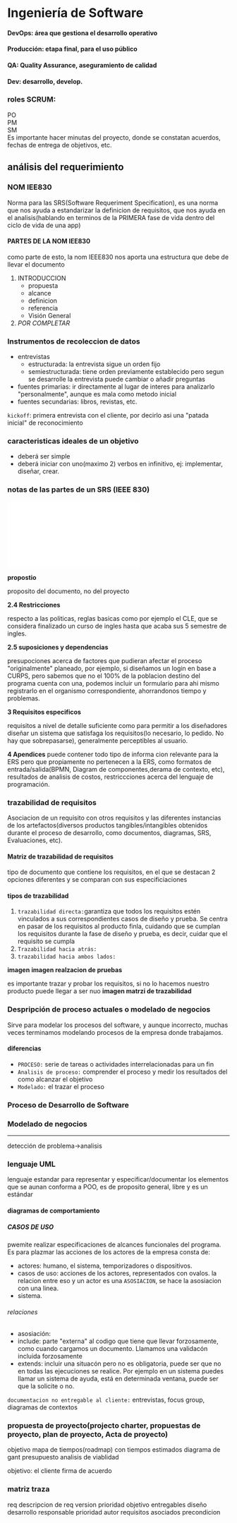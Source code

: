 # Ingeniería de Software
#### DevOps: área que gestiona el desarrollo operativo
#### Producción: etapa final, para el uso público
#### QA: Quality Assurance, aseguramiento de calidad
#### Dev: desarrollo, develop.

### roles SCRUM:
PO<br>
PM<br>
SM<br>
Es importante hacer minutas del proyecto, donde se constatan acuerdos, fechas de entrega de objetivos, etc.
## análisis del requerimiento
### NOM IEE830
Norma para las SRS(Software Requeriment Specification), es una norma que nos ayuda a estandarizar la definicion de requisitos, que nos ayuda en el analisis(hablando en terminos de la PRIMERA fase de vida dentro del ciclo de vida de una app)

#### PARTES DE LA NOM IEE830
como parte de esto, la nom IEEE830 nos aporta una estructura que debe de llevar el documento 
1. INTRODUCCION
    - propuesta
    - alcance
    - definicion
    - referencia
    - Visión General
2. *POR COMPLETAR*

### Instrumentos de recoleccion de datos
- entrevistas
    - estructurada: la entrevista sigue un orden fijo
    - semiestructurada: tiene orden previamente establecido pero segun se desarrolle la entrevista puede cambiar o añadir preguntas
- fuentes primarias: ir directamente al lugar de interes para analizarlo "personalmente", aunque es mala como metodo inicial
- fuentes secundarias: libros, revistas, etc.

`kickoff`: primera entrevista con el cliente, por decirlo asi una "patada inicial" de reconocimiento

### caracteristicas ideales de un objetivo
- deberá ser simple
- deberá iniciar con uno(maximo 2) verbos en infinitivo, ej: implementar, diseñar, crear.

### notas de las partes de un SRS (IEEE 830)
![Documento IEEE830](/6to/Ingeniería%20en%20Software/Referencias/IEEE830_esp.pdf)

**propostio**

proposito del documento, no del proyecto

**2.4 Restricciones**

respecto a las politicas, reglas basicas como por ejemplo el CLE, que se considera finalizado un curso de ingles hasta que acaba sus 5 semestre de ingles.

**2.5 suposiciones y dependencias**

presupociones acerca de factores que pudieran afectar el proceso "originalmente" planeado, por ejemplo, si diseñamos un login en base a CURPS, pero sabemos que no el 100% de la poblacion destino del programa cuenta con una, podemos incluir un formulario para ahi mismo registrarlo en el organismo correspondiente, ahorrandonos tiempo y problemas.

**3 Requisitos especificos**

requisitos a nivel de detalle suficiente como para permitir a los diseñadores diseñar un sistema que satisfaga los requisitos(lo necesario, lo pedido. No hay que sobrepasarse), generalmente perceptibles al usuario.

**4 Apendices**
puede contener todo tipo de informa
cion relevante para la ERS pero que propiamente no pertenecen a la ERS, como formatos de entrada/salida(BPMN, Diagram de componentes,derama de contexto, etc), resultados de analisis de costos, restriccciones acerca del lenguaje de programación.

### trazabilidad de requisitos
Asociacion de un requisito con otros requisitos y las diferentes instancias de los artefactos(diversos productos tangibles/intangibles obtenidos durante el proceso de desarrollo, como documentos, diagramas, SRS, Evaluaciones, etc).

#### Matriz de trazabilidad de requisitos
tipo de documento que contiene los requisitos, en el que se destacan 2 opciones diferentes y se comparan con sus especificiaciones
#### tipos de trazabilidad
1. `trazabilidad directa:`garantiza que todos los requisitos estén vinculados a sus correspondientes casos de diseño y prueba. Se centra en pasar de los requisitos al producto finla,  cuidando que se cumplan los requisitos durante la fase de diseño y prueba, es decir, cuidar que el requisito se cumpla
2. `Trazabilidad hacia atrás:`
3. `trazabilidad hacia ambos lados:` 

**imagen**
**imagen realzacion de pruebas**

es importante trazar y probar los requisitos, si no lo hacemos nuestro producto puede llegar a ser nuo
**imagen matrzi de trazabilidad**

### Despripción de proceso actuales o modelado de negocios
Sirve para modelar los procesos del software, y aunque incorrecto, muchas veces terminamos modelando procesos de la empresa donde trabajamos.
#### diferencias
- `PROCESO:` serie de tareas o actividades interrelacionadas para un fin
- `Analisis de proceso:` comprender el proceso y medir los resultados del como alcanzar el objetivo
- `Modelado:` el trazar el proceso
### Proceso de Desarrollo de Software
### Modelado de negocios

------
detección de problema->analisis

### lenguaje UML
lenguaje estandar para representar y especificar/documentar los elementos que se aunan conforma a POO, es de proposito general, libre y es un estándar

#### diagramas de comportamiento
##### CASOS DE USO 
pwemite realizar especificaciones de alcances funcionales del programa. Es para plazmar las acciones de los actores de la empresa
consta de:
- actores: humano, el sistema, temporizadores o dispositivos.
- casos de uso: acciones de los actores, representados con ovalos. la relacion entre eso y un actor es una `ASOSIACION`, se hace la asosiacion con una linea.
- sistema.
###### relaciones
- asosiación: 
- include: parte "externa" al codigo que tiene que llevar forzosamente, como cuando cargamos un documento. Llamamos una validacón incluida forzosamente
- extends: incluir una situacón pero no es obligatoria, puede ser que no en todas las ejecuciones se realice. Por ejemplo en un sistema puedes llamar un sistema de ayuda, está en determinada ventana, puede ser que la solicite o no.


`documentacion no entregable al cliente:` entrevistas, focus group, diagramas de contextos

### propuesta de proyecto(projecto charter, propuestas de proyecto, plan de proyecto, Acta de proyecto)
objetivo
mapa de tiempos(roadmap) con tiempos estimados
diagrama de gant
presupuesto
analisis de viablidad

objetivo: el cliente firma de acuerdo

### matriz traza
req
descripcion de req
version 
prioridad
objetivo
entregables
diseño
desarrollo 
responsable
prioridad
autor
requisitos asociados
precondicion